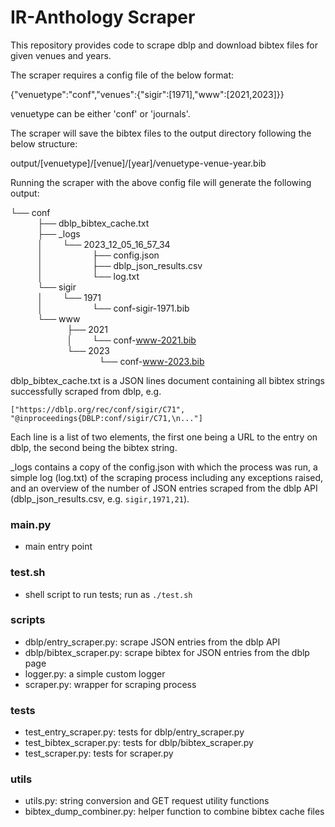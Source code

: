 # IR-Anthology Scraper

This repository provides code to scrape dblp and download bibtex files for given venues and years.

The scraper requires a config file of the below format:

{"venuetype":"conf","venues":{"sigir":[1971],"www":[2021,2023]}}

venuetype can be either 'conf' or 'journals'.

The scraper will save the bibtex files to the output directory following the below structure:

output/[venuetype]/[venue]/[year]/venuetype-venue-year.bib

Running the scraper with the above config file will generate the following output:

└── conf<br>
              ├── dblp_bibtex_cache.txt<br>
              ├── _logs<br>
              │        └── 2023_12_05_16_57_34<br>
              │                    ├── config.json<br>
              │                    ├── dblp_json_results.csv<br>
              │                    └── log.txt<br>
              └── sigir<br>
              │        └── 1971<br>
              │                    └──  conf-sigir-1971.bib<br>
              └── www<br>
                       ├── 2021<br>
                       │        └── conf-www-2021.bib<br>
                       └── 2023<br>
                                    └── conf-www-2023.bib<br>

dblp_bibtex_cache.txt is a JSON lines document containing all bibtex strings successfully scraped from dblp, e.g.

`["https://dblp.org/rec/conf/sigir/C71", "@inproceedings{DBLP:conf/sigir/C71,\n..."]`

Each line is a list of two elements, the first one being a URL to the entry on dblp, the second being the bibtex string.

_logs contains a copy of the config.json with which the process was run, a simple log (log.txt) of the scraping process including any exceptions raised, and an overview of the number of JSON entries scraped from the dblp API (dblp_json_results.csv, e.g. `sigir,1971,21`).

### main.py

- main entry point

### test.sh

- shell script to run tests; run as `./test.sh`

### scripts

- dblp/entry_scraper.py: scrape JSON entries from the dblp API
- dblp/bibtex_scraper.py: scrape bibtex for JSON entries from the dblp page
- logger.py: a simple custom logger
- scraper.py: wrapper for scraping process

### tests

- test_entry_scraper.py: tests for dblp/entry_scraper.py
- test_bibtex_scraper.py: tests for dblp/bibtex_scraper.py
- test_scraper.py: tests for scraper.py

### utils

- utils.py: string conversion and GET request utility functions
- bibtex_dump_combiner.py: helper function to combine bibtex cache files

